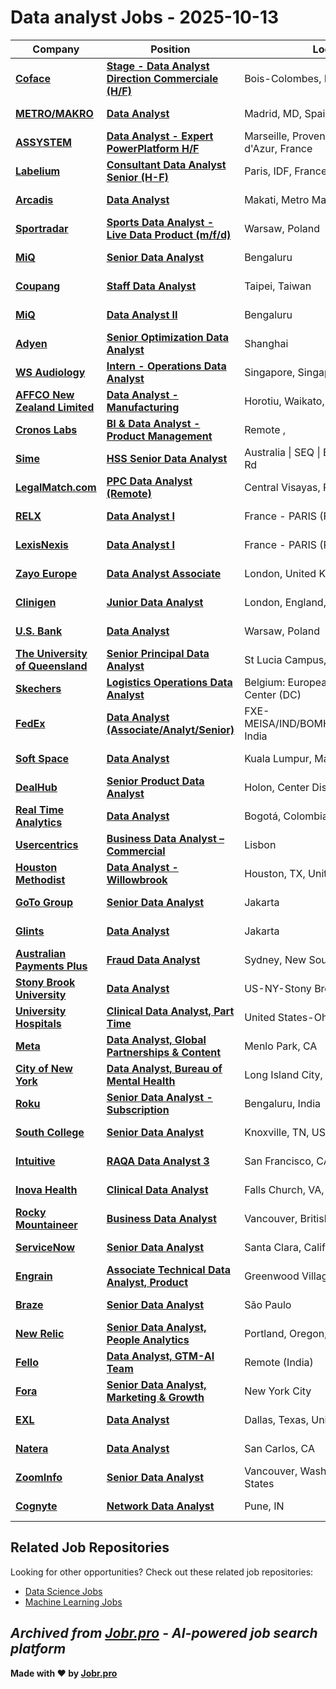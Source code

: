 # Data analyst Jobs - 2025-10-13

| Company | Position | Location | Type | Date |
| ------- | -------- | -------- | ---- | ------ |
| **[Coface](https://www.coface.com)** | **[Stage - Data Analyst Direction Commerciale (H/F)](https://jobr.pro/job/30096081/stage-data-analyst-direction-commerciale-hf?utm_source=github&utm_medium=repo&utm_campaign=github-data-analyst-jobs)** | Bois-Colombes, IDF, France | On Site | Oct 13 |
| **[METRO/MAKRO](https://www.metroag.de/)** | **[Data Analyst](https://jobr.pro/job/30096086/data-analyst?utm_source=github&utm_medium=repo&utm_campaign=github-data-analyst-jobs)** | Madrid, MD, Spain | On Site | Oct 13 |
| **[ASSYSTEM](https://www.assystem.com)** | **[Data Analyst - Expert PowerPlatform H/F](https://jobr.pro/job/30095949/data-analyst-expert-powerplatform-hf?utm_source=github&utm_medium=repo&utm_campaign=github-data-analyst-jobs)** | Marseille, Provence-Alpes-Côte d'Azur, France | On Site | Oct 13 |
| **[Labelium](https://www.labelium.com)** | **[Consultant Data Analyst Senior (H-F)](https://jobr.pro/job/30096096/consultant-data-analyst-senior-h-f?utm_source=github&utm_medium=repo&utm_campaign=github-data-analyst-jobs)** | Paris, IDF, France | On Site | Oct 13 |
| **[Arcadis](https://www.arcadis.com/)** | **[Data Analyst](https://jobr.pro/job/30094511/data-analyst?utm_source=github&utm_medium=repo&utm_campaign=github-data-analyst-jobs)** | Makati, Metro Manila, Philippines | On Site | Oct 13 |
| **[Sportradar](https://sportradar.com/)** | **[Sports Data Analyst - Live Data Product (m/f/d)](https://jobr.pro/job/30096121/sports-data-analyst-live-data-product-mfd?utm_source=github&utm_medium=repo&utm_campaign=github-data-analyst-jobs)** | Warsaw, Poland | On Site | Oct 13 |
| **[MiQ](https://www.wearemiq.com/)** | **[Senior Data Analyst](https://jobr.pro/job/30082608/senior-data-analyst?utm_source=github&utm_medium=repo&utm_campaign=github-data-analyst-jobs)** | Bengaluru | On Site | Oct 13 |
| **[Coupang](https://www.coupang.com/)** | **[Staff Data Analyst](https://jobr.pro/job/30082695/staff-data-analyst?utm_source=github&utm_medium=repo&utm_campaign=github-data-analyst-jobs)** | Taipei, Taiwan | On Site | Oct 13 |
| **[MiQ](https://www.wearemiq.com/)** | **[Data Analyst II](https://jobr.pro/job/30082606/data-analyst-ii?utm_source=github&utm_medium=repo&utm_campaign=github-data-analyst-jobs)** | Bengaluru | On Site | Oct 13 |
| **[Adyen](https://www.adyen.com/)** | **[Senior Optimization Data Analyst](https://jobr.pro/job/30077186/senior-optimization-data-analyst?utm_source=github&utm_medium=repo&utm_campaign=github-data-analyst-jobs)** | Shanghai | On Site | Oct 13 |
| **[WS Audiology](https://www.wsa.com)** | **[Intern - Operations Data Analyst](https://jobr.pro/job/30096012/intern-operations-data-analyst?utm_source=github&utm_medium=repo&utm_campaign=github-data-analyst-jobs)** | Singapore, Singapore | On Site | Oct 13 |
| **[AFFCO New Zealand Limited](https://www.affco.co.nz)** | **[Data Analyst - Manufacturing](https://jobr.pro/job/30082431/data-analyst-manufacturing?utm_source=github&utm_medium=repo&utm_campaign=github-data-analyst-jobs)** | Horotiu, Waikato, New Zealand | On Site | Oct 13 |
| **[Cronos Labs](https://cronos.org/)** | **[BI & Data Analyst - Product Management](https://jobr.pro/job/30087713/bi-data-analyst-product-management?utm_source=github&utm_medium=repo&utm_campaign=github-data-analyst-jobs)** | Remote , | Remote | Oct 13 |
| **[Sime](https://www.sime.com/)** | **[HSS Senior Data Analyst](https://jobr.pro/job/30087963/hss-senior-data-analyst?utm_source=github&utm_medium=repo&utm_campaign=github-data-analyst-jobs)** | Australia \| SEQ \| Brisbane - 98 Kerry Rd | On Site | Oct 13 |
| **[LegalMatch.com](https://legalmatch.com)** | **[PPC Data Analyst (Remote)](https://jobr.pro/job/30103705/ppc-data-analyst-remote?utm_source=github&utm_medium=repo&utm_campaign=github-data-analyst-jobs)** | Central Visayas, Philippines - Remote | Remote | Oct 13 |
| **[RELX](https://www.relx.com/)** | **[Data Analyst I](https://jobr.pro/job/30090735/data-analyst-i?utm_source=github&utm_medium=repo&utm_campaign=github-data-analyst-jobs)** | France - PARIS (RUE DE JAVEL) | On Site | Oct 13 |
| **[LexisNexis](https://www.lexisnexis.com/)** | **[Data Analyst I](https://jobr.pro/job/30090642/data-analyst-i?utm_source=github&utm_medium=repo&utm_campaign=github-data-analyst-jobs)** | France - PARIS (RUE DE JAVEL) | On Site | Oct 13 |
| **[Zayo Europe](https://www.zayo.com/)** | **[Data Analyst Associate](https://jobr.pro/job/30088424/data-analyst-associate?utm_source=github&utm_medium=repo&utm_campaign=github-data-analyst-jobs)** | London, United Kingdom | On Site | Oct 13 |
| **[Clinigen](https://www.clinigengroup.com/)** | **[Junior Data Analyst](https://jobr.pro/job/30094855/junior-data-analyst?utm_source=github&utm_medium=repo&utm_campaign=github-data-analyst-jobs)** | London, England, United Kingdom | On Site | Oct 13 |
| **[U.S. Bank](https://www.usbank.com/)** | **[Data Analyst](https://jobr.pro/job/30097962/data-analyst?utm_source=github&utm_medium=repo&utm_campaign=github-data-analyst-jobs)** | Warsaw, Poland | On Site | Oct 13 |
| **[The University of Queensland](https://uq.edu.au/)** | **[Senior Principal Data Analyst](https://jobr.pro/job/30101800/senior-principal-data-analyst?utm_source=github&utm_medium=repo&utm_campaign=github-data-analyst-jobs)** | St Lucia Campus, Australia | On Site | Oct 13 |
| **[Skechers](https://about.skechers.com/)** | **[Logistics Operations Data Analyst](https://jobr.pro/job/30103517/logistics-operations-data-analyst?utm_source=github&utm_medium=repo&utm_campaign=github-data-analyst-jobs)** | Belgium: European Distribution Center (DC) | On Site | Oct 13 |
| **[FedEx](https://www.fedex.com/)** | **[Data Analyst (Associate/Analyt/Senior)](https://jobr.pro/job/30106910/data-analyst-associateanalytsenior?utm_source=github&utm_medium=repo&utm_campaign=github-data-analyst-jobs)** | FXE-MEISA/IND/BOMHQ/BOMHQ/Mumbai, India | On Site | Oct 13 |
| **[Soft Space](https://www.softspace.com.my/)** | **[Data Analyst](https://jobr.pro/job/30109509/data-analyst?utm_source=github&utm_medium=repo&utm_campaign=github-data-analyst-jobs)** | Kuala Lumpur, Malaysia | On Site | Oct 12 |
| **[DealHub](https://dealhub.io/)** | **[Senior Product Data Analyst](https://jobr.pro/job/30106878/senior-product-data-analyst?utm_source=github&utm_medium=repo&utm_campaign=github-data-analyst-jobs)** | Holon, Center District, IL | On Site | Oct 12 |
| **[Real Time Analytics](https://realtimeanalyticsus.com/)** | **[Data Analyst](https://jobr.pro/job/30093454/data-analyst?utm_source=github&utm_medium=repo&utm_campaign=github-data-analyst-jobs)** | Bogotá, Colombia | On Site | Oct 12 |
| **[Usercentrics](https://usercentrics.com/)** | **[Business Data Analyst – Commercial](https://jobr.pro/job/30087904/business-data-analyst-commercial?utm_source=github&utm_medium=repo&utm_campaign=github-data-analyst-jobs)** | Lisbon | On Site | Oct 12 |
| **[Houston Methodist](https://www.houstonmethodist.org/)** | **[Data Analyst - Willowbrook](https://jobr.pro/job/30085687/data-analyst-willowbrook?utm_source=github&utm_medium=repo&utm_campaign=github-data-analyst-jobs)** | Houston, TX, United States | On Site | Oct 12 |
| **[GoTo Group](https://www.gotocompany.com/)** | **[Senior Data Analyst](https://jobr.pro/job/30077735/senior-data-analyst?utm_source=github&utm_medium=repo&utm_campaign=github-data-analyst-jobs)** | Jakarta | On Site | Oct 12 |
| **[Glints](https://glints.com/)** | **[Data Analyst](https://jobr.pro/job/30077569/data-analyst?utm_source=github&utm_medium=repo&utm_campaign=github-data-analyst-jobs)** | Jakarta | On Site | Oct 12 |
| **[Australian Payments Plus](https://www.auspayplus.com.au/)** | **[Fraud Data Analyst](https://jobr.pro/job/30092347/fraud-data-analyst?utm_source=github&utm_medium=repo&utm_campaign=github-data-analyst-jobs)** | Sydney, New South Wales, Australia | On Site | Oct 12 |
| **[Stony Brook University](https://www.stonybrook.edu/)** | **[Data Analyst](https://jobr.pro/job/30043493/data-analyst?utm_source=github&utm_medium=repo&utm_campaign=github-data-analyst-jobs)** | US-NY-Stony Brook | On Site | Oct 11 |
| **[University Hospitals](https://www.uhhospitals.org/)** | **[Clinical Data Analyst, Part Time](https://jobr.pro/job/30043262/clinical-data-analyst-part-time?utm_source=github&utm_medium=repo&utm_campaign=github-data-analyst-jobs)** | United States-Ohio-Cleveland | On Site | Oct 11 |
| **[Meta](https://www.meta.com/)** | **[Data Analyst, Global Partnerships & Content](https://jobr.pro/job/30038043/data-analyst-global-partnerships-content?utm_source=github&utm_medium=repo&utm_campaign=github-data-analyst-jobs)** | Menlo Park, CA | On Site | Oct 11 |
| **[City of New York](https://www.nyc.gov)** | **[Data Analyst, Bureau of Mental Health](https://jobr.pro/job/30083868/data-analyst-bureau-of-mental-health?utm_source=github&utm_medium=repo&utm_campaign=github-data-analyst-jobs)** | Long Island City, NY, United States | On Site | Oct 11 |
| **[Roku](https://www.weareroku.com/)** | **[Senior Data Analyst - Subscription](https://jobr.pro/job/30002814/senior-data-analyst-subscription?utm_source=github&utm_medium=repo&utm_campaign=github-data-analyst-jobs)** | Bengaluru, India | On Site | Oct 11 |
| **[South College](https://www.south.edu/)** | **[Senior Data Analyst](https://jobr.pro/job/30032540/senior-data-analyst?utm_source=github&utm_medium=repo&utm_campaign=github-data-analyst-jobs)** | Knoxville, TN, US | On Site | Oct 10 |
| **[Intuitive](https://www.intuitive.com)** | **[RAQA Data Analyst 3](https://jobr.pro/job/30012795/raqa-data-analyst-3?utm_source=github&utm_medium=repo&utm_campaign=github-data-analyst-jobs)** | San Francisco, CA, United States | On Site | Oct 10 |
| **[Inova Health](https://www.inova.org/)** | **[Clinical Data Analyst](https://jobr.pro/job/30042377/clinical-data-analyst?utm_source=github&utm_medium=repo&utm_campaign=github-data-analyst-jobs)** | Falls Church, VA, United States | On Site | Oct 10 |
| **[Rocky Mountaineer](https://www.rockymountaineer.com/)** | **[Business Data Analyst](https://jobr.pro/job/30010899/business-data-analyst?utm_source=github&utm_medium=repo&utm_campaign=github-data-analyst-jobs)** | Vancouver, British Columbia, Canada | On Site | Oct 10 |
| **[ServiceNow](https://www.servicenow.com)** | **[Senior Data Analyst](https://jobr.pro/job/29993544/senior-data-analyst?utm_source=github&utm_medium=repo&utm_campaign=github-data-analyst-jobs)** | Santa Clara, California, United States | On Site | Oct 10 |
| **[Engrain](https://engrain.com/)** | **[Associate Technical Data Analyst, Product](https://jobr.pro/job/30031607/associate-technical-data-analyst-product?utm_source=github&utm_medium=repo&utm_campaign=github-data-analyst-jobs)** | Greenwood Village, CO, US | On Site | Oct 10 |
| **[Braze](https://www.braze.com/)** | **[Senior Data Analyst](https://jobr.pro/job/30009138/senior-data-analyst?utm_source=github&utm_medium=repo&utm_campaign=github-data-analyst-jobs)** | São Paulo | On Site | Oct 10 |
| **[New Relic](https://newrelic.com/)** | **[Senior Data Analyst, People Analytics](https://jobr.pro/job/30004258/senior-data-analyst-people-analytics?utm_source=github&utm_medium=repo&utm_campaign=github-data-analyst-jobs)** | Portland, Oregon, USA | Remote | Oct 10 |
| **[Fello](https://fello.ai/)** | **[Data Analyst, GTM-AI Team](https://jobr.pro/job/30029272/data-analyst-gtm-ai-team?utm_source=github&utm_medium=repo&utm_campaign=github-data-analyst-jobs)** | Remote (India) | Remote | Oct 10 |
| **[Fora](https://www.foratravel.com/)** | **[Senior Data Analyst, Marketing & Growth](https://jobr.pro/job/30014084/senior-data-analyst-marketing-growth?utm_source=github&utm_medium=repo&utm_campaign=github-data-analyst-jobs)** | New York City | On Site | Oct 10 |
| **[EXL](https://www.exlservice.com/)** | **[Data Analyst](https://jobr.pro/job/30041733/data-analyst?utm_source=github&utm_medium=repo&utm_campaign=github-data-analyst-jobs)** | Dallas, Texas, United States | On Site | Oct 10 |
| **[Natera](https://www.natera.com/)** | **[Data Analyst](https://jobr.pro/job/30003778/data-analyst?utm_source=github&utm_medium=repo&utm_campaign=github-data-analyst-jobs)** | San Carlos, CA | On Site | Oct 10 |
| **[ZoomInfo](https://www.zoominfo.com/)** | **[Senior Data Analyst](https://jobr.pro/job/30003222/senior-data-analyst?utm_source=github&utm_medium=repo&utm_campaign=github-data-analyst-jobs)** | Vancouver, Washington, United States | On Site | Oct 10 |
| **[Cognyte](https://www.cognyte.com/)** | **[Network Data Analyst](https://jobr.pro/job/30053244/network-data-analyst?utm_source=github&utm_medium=repo&utm_campaign=github-data-analyst-jobs)** | Pune, IN | On Site | Oct 10 |

## Related Job Repositories

Looking for other opportunities? Check out these related job repositories:

- [Data Science Jobs](https://github.com/jobs-jobr-pro/Data-Science-Jobs)
- [Machine Learning Jobs](https://github.com/jobs-jobr-pro/Machine-Learning-Jobs)



*Archived from [Jobr.pro](https://jobr.pro?utm_source=github&utm_medium=repo&utm_campaign=github-data-analyst-jobs) - AI-powered job search platform*
---

**Made with ❤️ by [Jobr.pro](https://jobr.pro?utm_source=github&utm_medium=repo&utm_campaign=github-data-analyst-jobs)**